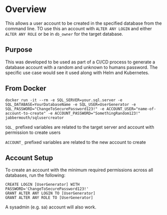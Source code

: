 # Overview

This allows a user account to be created in the specified database from the command line. TO use this an account with `ALTER ANY LOGIN` and either `ALTER ANY ROLE` or be in `db_owner` for the target database.

## Purpose

This was developed to be used as part of a CI/CD process to generate a database account with a random and unknown to humans password. The specific use case would see it used along with Helm and Kubernetes.

## From Docker

```
docker run -it --rm -e SQL_SERVER=your.sql.server -e SQL_DATABASE=YourDatabaseName -e SQL_USER=UserGenerator -e SQL_PASSWORD="ChangeToSecurePassword123!" -e ACCOUNT_USER="name-of-account-to-create" -e ACCOUNT_PASSWORD="SomethingRandom123!" jabbermouth/sqlusercreator
```

`SQL_` prefixed variables are related to the target server and account with permission to create users

`ACCOUNT_` prefixed variables are related to the new account to create

## Account Setup

To create an account with the minimum required permissions across all databases, run the following:

```
CREATE LOGIN [UserGenerator] WITH PASSWORD='ChangeToSecurePassword123!'
GRANT ALTER ANY LOGIN TO [UserGenerator]
GRANT ALTER ANY ROLE TO [UserGenerator]
```

A sysadmin (e.g. sa) account will also work.
